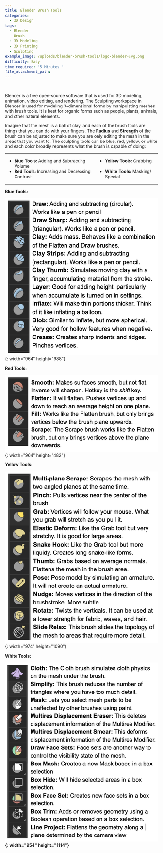 ```yaml
---
title: Blender Brush Tools
categories:
  - 3D Design
tags:
  - Blender
  - Brush
  - 3D Modeling
  - 3D Printing
  - Sculpting
example_image: /uploads/blender-brush-tools/logo-blender-svg.png
difficulty: Easy
time_required: '5 Minutes '
file_attachment_path:
---
```


&nbsp;

Blender is a free open-source software that is used for 3D modeling, animation, video editing, and rendering. The Sculpting workspace in Blender is used for modeling 3-dimensional forms by manipulating meshes with brush tools. It is best for organic forms such as people, plants, animals, and other natural elements.

Imagine that the mesh is a ball of clay, and each of the brush tools are things that you can do with your fingers. The&nbsp;**Radius**&nbsp;and&nbsp;**Strength**&nbsp;of the brush can be adjusted to make sure you are only editing the mesh in the areas that you want to. The sculpting tools can be blue, red, yellow, or white and each color broadly represents what the brush is capable of doing:

<table><tbody><tr><td><ul><li><strong>Blue Tools: </strong>Adding and Subtracting Volume<strong>&nbsp; &nbsp; &nbsp; &nbsp; &nbsp; &nbsp; &nbsp; &nbsp; &nbsp; &nbsp;</strong></li><li><strong>Red Tools: </strong>Increasing and Decreasing Contrast <strong>&nbsp;</strong></li></ul></td><td><ul><li><strong>Yellow Tools: </strong>Grabbing&nbsp;<span style="background-color: transparent; color: var(--color-carbon); font-family: var(--font-family); letter-spacing: 0.01rem;">&nbsp;</span><strong style="background-color: transparent; color: var(--color-carbon); font-family: var(--font-family); letter-spacing: 0.01rem;">&nbsp; &nbsp; &nbsp; &nbsp; &nbsp; &nbsp;&nbsp;</strong></li><li><strong style="background-color: transparent; color: var(--color-carbon); font-family: var(--font-family); letter-spacing: 0.01rem;">White Tools: </strong><span style="background-color: transparent; color: var(--color-carbon); font-family: var(--font-family); letter-spacing: 0.01rem;">Masking/ Special &nbsp;</span><strong style="background-color: transparent; color: var(--color-carbon); font-family: var(--font-family); letter-spacing: 0.01rem;">&nbsp;</strong></li></ul></td></tr></tbody></table>

**Blue Tools:**

![](/uploads/blender-brush-tools/screen-shot-2022-02-03-at-11-02-46-am.png){: width="964" height="988"}

**Red Tools:**

![](/uploads/blender-brush-tools/screen-shot-2022-02-03-at-11-03-00-am.png){: width="964" height="482"}

**Yellow Tools**\:

![](/uploads/blender-brush-tools/screen-shot-2022-02-03-at-11-03-11-am.png){: width="974" height="1090"}

**White Tools:&nbsp;**

**![](/uploads/blender-brush-tools/screen-shot-2022-02-03-at-3-21-09-pm.png){: width="954" height="1114"}**

